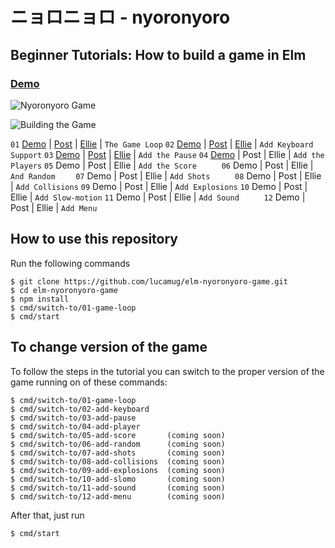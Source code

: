 # ニョロニョロ - nyoronyoro
## Beginner Tutorials: How to build a game in Elm

### [Demo](https://nyny.surge.sh/04-add-player)

![Nyoronyoro Game](http://guupa.com/elm-nyoronyoro-game/images/nyoronyoro.png)

![Building the Game](http://guupa.com/elm-nyoronyoro-game/images/composite.jpg)

`01` [Demo](https://nyny.surge.sh/01-game-loop.html) | [Post](https://medium.com/@l.mugnaini/beginner-tutorials-how-to-build-a-game-in-elm-5491d6de8f25) | [Ellie](https://ellie-app.com/5LFH95YJqpya1) | `The Game Loop`
`02` [Demo](https://nyny.surge.sh/02-add-keyboard.html) | [Post](https://medium.com/@l.mugnaini/beginner-tutorials-how-to-build-a-game-in-elm-part-2-ae26eef8610b) | [Ellie](https://ellie-app.com/5TgVyznFNVga1) | `Add Keyboard Support`
`03` [Demo](https://nyny.surge.sh/03-add-pause.html) | [Post](https://medium.com/@l.mugnaini/beginner-tutorials-how-to-build-a-game-in-elm-part-3-fe62c51f7510) | [Ellie](https://ellie-app.com/5X2JjQgxJJxa1) | `Add the Pause`
`04` [Demo](https://nyny.surge.sh/04-add-player) | Post | Ellie | `Add the Players`
`05` Demo | Post | Ellie | `Add the Score     `
`06` Demo | Post | Ellie | `And Random    `
`07` Demo | Post | Ellie | `Add Shots     `
`08` Demo | Post | Ellie | `Add Collisions`
`09` Demo | Post | Ellie | `Add Explosions`
`10` Demo | Post | Ellie | `Add Slow-motion`
`11` Demo | Post | Ellie | `Add Sound     `
`12` Demo | Post | Ellie | `Add Menu      `

## How to use this repository

Run the following commands

```
$ git clone https://github.com/lucamug/elm-nyoronyoro-game.git
$ cd elm-nyoronyoro-game
$ npm install
$ cmd/switch-to/01-game-loop
$ cmd/start
```

## To change version of the game

To follow the steps in the tutorial you can switch to the proper version of the game running on of these commands:

```
$ cmd/switch-to/01-game-loop       
$ cmd/switch-to/02-add-keyboard    
$ cmd/switch-to/03-add-pause       
$ cmd/switch-to/04-add-player      
$ cmd/switch-to/05-add-score       (coming soon)
$ cmd/switch-to/06-add-random      (coming soon)
$ cmd/switch-to/07-add-shots       (coming soon)
$ cmd/switch-to/08-add-collisions  (coming soon)
$ cmd/switch-to/09-add-explosions  (coming soon)
$ cmd/switch-to/10-add-slomo       (coming soon)
$ cmd/switch-to/11-add-sound       (coming soon)
$ cmd/switch-to/12-add-menu        (coming soon)
```

After that, just run

```
$ cmd/start
```
